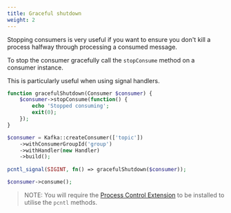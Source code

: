 ```yaml
---
title: Graceful shutdown
weight: 2
---
```


Stopping consumers is very useful if you want to ensure you don't kill a process halfway through processing a consumed message.

To stop the consumer gracefully call the `stopConsume` method on a consumer instance.

This is particularly useful when using signal handlers.

```php
function gracefulShutdown(Consumer $consumer) {
    $consumer->stopConsume(function() {
        echo 'Stopped consuming';
        exit(0);
    });
}

$consumer = Kafka::createConsumer(['topic'])
    ->withConsumerGroupId('group')
    ->withHandler(new Handler)
    ->build();
    
pcntl_signal(SIGINT, fn() => gracefulShutdown($consumer));

$consumer->consume();
```

> NOTE: You will require the [Process Control Extension](https://www.php.net/manual/en/book.pcntl.php) to be installed to utilise the `pcntl` methods.